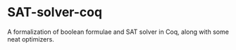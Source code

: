 # SAT-solver-coq
A formalization of boolean formulae and SAT solver in Coq, along with some neat optimizers.
